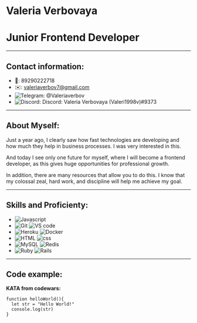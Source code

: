 # Valeria Verbovaya

# Junior Frontend Developer

*******

## **Contact information:**

* :calling:: 89290222718
* :envelope:: valeriaverbov7@gmail.com
* ![Telegram](https://img.shields.io/badge/Telegram-dodgerblue?style=for-the-badge&logo=telegram): @Valeriaverbov
* ![Discord](https://img.shields.io/badge/Discord-gray?style=for-the-badge&logo=discord): Discord: Valeria Verbovaya (Valeri1998v)#9373

******
## **About Myself:**

Just a year ago, I clearly saw how fast technologies are developing and how much they help in business processes. 
I was very interested in this. 


And today I see only one future for myself, where I will become a frontend developer,
as this gives huge opportunities for professional growth. 


In addition, there are many resources that allow you to do this. I know that my colossal
zeal, hard work, and discipline will help me achieve my goal.

*********
## **Skills and Proficienty:**
+ ![Javascript](https://img.shields.io/badge/Javascript-black?style=for-the-badge&logo=javascript)
+ ![Git](https://img.shields.io/badge/Git-black?style=for-the-badge&logo=github) ![VS code](https://img.shields.io/badge/VScode-dodgerblue?style=for-the-badge&logo=vscode)
+ ![Heroku](https://img.shields.io/badge/Heroku-blueviolet?style=for-the-badge&logo=heroku) ![Docker](https://img.shields.io/badge/Docker-gray?style=for-the-badge&logo=docker)
+ ![HTML](https://img.shields.io/badge/Html-orange?style=for-the-badge&logo=HTML5) ![css](https://img.shields.io/badge/css-blue?style=for-the-badge&logo=css3)
+ ![MySQL](https://img.shields.io/badge/SQl-gold?style=for-the-badge&logo=MySQL) ![Redis](https://img.shields.io/badge/Redis-gainsboro?style=for-the-badge&logo=redis)
+ ![Ruby](https://img.shields.io/badge/Ruby-darkred?style=for-the-badge&logo=ruby) ![Rails](https://img.shields.io/badge/Rails-darkred?style=for-the-badge&logo=rubyonrails)

********
## **Code example:**
**KATA from codewars:**
```
function helloWorld(){
  let str = "Hello World!"
  console.log(str)
}
```
